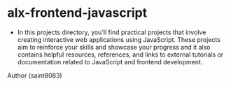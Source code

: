 # alx-frontend-javascript

* In this  projects directory, you'll find practical projects that involve creating interactive web applications using JavaScript. These projects aim to reinforce your skills and showcase your progress and it also contains helpful resources, references, and links to external tutorials or documentation related to JavaScript and frontend development.

Author (saint8083)
